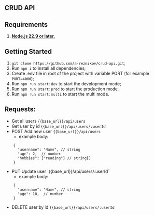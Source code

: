 ## CRUD API

## Requirements

1. **[Node.js 22.9 or later.](https://nodejs.org/en)**

## Getting Started

1. `git clone https://github.com/a-reznikov/crud-api.git`;
1. Run `npm i` to install all dependencies;
1. Create .env file in root of the project with variable PORT (for example `PORT=4000`);
1. Run `npm run start:dev` to start the development mode;
1. Run `npm run start:prod` to start the production mode.
1. Run `npm run start:multi` to start the multi mode.

## Requests:

- Get all users `{{base_url}}/api/users`
- Get user by id `{{base_url}}/api/users/:userId`
- POST Add new user `{{base_url}}/api/users`
  - example body:

```
    {
      "username": "Name", // string
      "age": 2,  // number
      "hobbies": ["reading"] // string[]
    }
```

- PUT Update user `{{base_url}}/api/users/:userId``
  - example body:

```
    {
      "username": "Name", // string
      "age": 10,  // number
    }
```

- DELETE user by id `{{base_url}}/api/users/:userId`
